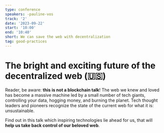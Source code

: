 ```yaml
---
type: conference
speakers: -pauline-vos 
track: '2'
date: '2023-09-22'
start: '10:00'
end: '10:40'
short: We can save the web with decentralization
tag: good-practices
---
```


# The bright and exciting future of the decentralized web (🇺🇸) 

Reader, be aware: **this is not a blockchain talk**! The web we knew and loved has become a massive machine led by a small number of tech giants, controlling your data, hogging money, and burning the planet. Tech thought leaders and pioneers recognize the state of the current web for what it is: unsustainable. 

Find out in this talk which inspiring technologies lie ahead for us, that will **help us take back control of our beloved web**. 
